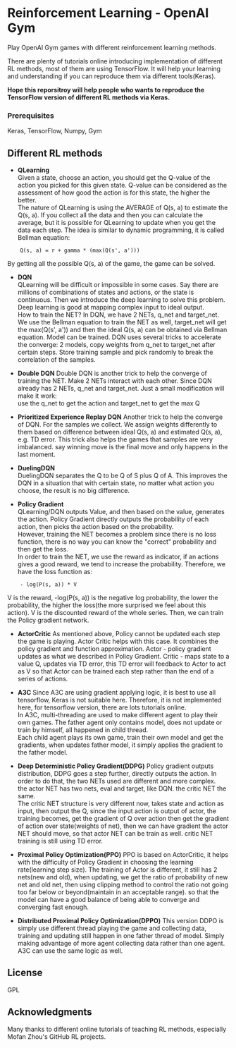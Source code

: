 
# Reinforcement Learning - OpenAI Gym

Play OpenAI Gym games with different reinforcement learning methods.  

There are plenty of tutorials online introducing implementation of different RL methods, most of them are using TensorFlow. It will help your learning and understanding if you can reproduce them via different tools(Keras).  

**Hope this reporsitroy will help people who wants to reproduce the TensorFlow version of different RL methods via Keras.**

### Prerequisites

Keras,
TensorFlow,
Numpy,
Gym

## Different RL methods

* **QLearning**  
Given a state, choose an action, you should get the Q-value of the action you picked for this given state. Q-value can be considered as the assessment of how good the action is for this state, the higher the better.  
The nature of QLearning is using the AVERAGE of Q(s, a) to estimate the Q(s, a). If you collect all the data and then you can calculate the average, but it is possible for QLearning to update when you get the data each step. The idea is similar to dynamic programming, it is called Bellman equation:  
```
	Q(s, a) = r + gamma * (max(Q(s', a')))
```
By getting all the possible Q(s, a) of the game, the game can be solved.


* **DQN**  
QLearning will be difficult or impossible in some cases. Say there are millions of combinations of states and actions, or the state is continuous. Then we introduce the deep learning to solve this problem. Deep learning is good at mapping complex input to ideal output.  
How to train the NET? In DQN, we have 2 NETs, q_net and target_net. We use the Bellman equation to train the NET as well, target_net will get the max(Q(s', a')) and then the ideal Q(s, a) can be obtained via Bellman equation. Model can be trained.
DQN uses several tricks to accelerate the converge: 2 models, copy weights from q_net to target_net after certain steps. Store training sample and pick randomly to break the correlation of the samples.


* **Double DQN**
Double DQN is another trick to help the converge of training the NET. Make 2 NETs interact with each other. Since DQN already has 2 NETs, q_net and target_net. Just a small modification will make it work:  
use the q_net to get the action and target_net to get the max Q

* **Prioritized Experience Replay DQN**
Another trick to help the converge of DQN. For the samples we collect. We assign weights differently to them based on difference between ideal Q(s, a) and estimated Q(s, a), e.g. TD error.
This trick also helps the games that samples are very imbalanced. say winning move is the final move and only happens in the last moment.


* **DuelingDQN**  
DuelingDQN separates the Q to be Q of S plus Q of A.
This improves the DQN in a situation that with certain state, no matter what action you choose, the result is no big difference.


* **Policy Gradient**  
QLearning/DQN outputs Value, and then based on the value, generates the action. Policy Gradient directly outputs the probability of each action, then picks the action based on the probability.  
However, training the NET becomes a problem since there is no loss function, there is no way you can know the "correct" probability and then get the loss.  
In order to train the NET, we use the reward as indicator, if an actions gives a good reward, we tend to increase the probability. Therefore, we have the loss function as:
```
	- log(P(s, a)) * V
```
V is the reward, -log(P(s, a)) is the negative log probability, the lower the probability, the higher the loss(the more surprised we feel about this action). V is the discounted reward of the whole series.
Then, we can train the Policy gradient network.


* **ActorCritic**
As mentioned above, Policy cannot be updated each step the game is playing. Actor Critic helps with this case. It combines the policy gradient and function approximation.
Actor - policy gradient updates as what we described in Policy Gradient.
Critic - maps state to a value Q, updates via TD error, this TD error will feedback to Actor to act as V so that Actor can be trained each step rather than the end of a series of actions.


* **A3C**
Since A3C are using gradient applying logic, it is best to use all tensorflow, Keras is not suitable here. Therefore, it is not implemented here, for tensorflow version, there are lots tutorials online.  
In A3C, multi-threading are used to make different agent to play their own games. The father agent only contains model, does not update or train by himself, all happened in child thread.  
Each child agent plays its own game, train their own model and get the gradients, when updates father model, it simply applies the gradient to the father model.


* **Deep Deterministic Policy Gradient(DDPG)**
Policy gradient outputs distribution, DDPG goes a step further, directly outputs the action. In order to do that, the two NETs used are different and more complex.  
the actor NET has two nets, eval and target, like DQN. the critic NET the same.  
The critic NET structure is very different now, takes state and action as input, then output the Q, since the input action is output of actor, the training becomes, get the gradient of Q over action then get the gradient of action over state(weights of net), then we can have gradient the actor NET should move, so that actor NET can be train as well. critic NET training is still using TD error.


* **Proximal Policy Optimization(PPO)**
PPO is based on ActorCritic, it helps with the difficulty of Policy Gradient in choosing the learning rate(learning step size).
The training of Actor is different, it still has 2 nets(new and old), when updating, we get the ratio of probability of new net and old net, then using clipping method to control the ratio not going too far below or beyond(maintain in an acceptable range). so that the model can have a good balance of being able to converge and converging fast enough.


* **Distributed Proximal Policy Optimization(DPPO)**
This version DDPO is simply use different thread playing the game and collecting data, training and updating still happen in one father thread of model. Simply making advantage of more agent collecting data rather than one agent.  
A3C can use the same logic as well.

## License

GPL

## Acknowledgments

Many thanks to different online tutorials of teaching RL methods, especially Mofan Zhou's GitHub RL projects.
